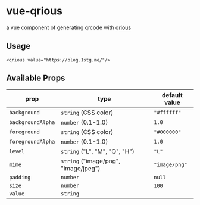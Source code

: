 # vue-qrious
a vue component of generating qrcode with [qrious](https://github.com/neocotic/qrious)

## Usage

``` vue
<qrious value="https://blog.1stg.me/"/>
```

## Available Props

prop      | type                 | default value
----------|----------------------|--------------
`background` | `string` (CSS color) | `"#ffffff"`
`backgroundAlpha` | `number` (0.1-1.0) | `1.0`
`foreground` | `string` (CSS color) | `"#000000"`
`foregroundAlpha` | `number` (0.1-1.0) | `1.0`
`level` | `string` ("L", "M", "Q", "H") | `"L"`
`mime` | `string` ("image/png", "image/jpeg") | `"image/png"`
`padding` | `number` | `null`
`size`    | `number`             | `100`
`value`   | `string`             |
